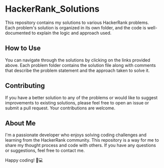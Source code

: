 # HackerRank_Solutions

This repository contains my solutions to various HackerRank problems. Each problem's solution is organized in its own folder, and the code is well-documented to explain the logic and approach used.

## How to Use

You can navigate through the solutions by clicking on the links provided above. Each problem folder contains the solution file along with comments that describe the problem statement and the approach taken to solve it.

## Contributing

If you have a better solution to any of the problems or would like to suggest improvements to existing solutions, please feel free to open an issue or submit a pull request. Your contributions are welcome.

## About Me

I'm a passionate developer who enjoys solving coding challenges and learning from the HackerRank community. This repository is a way for me to share my thought process and code with others. If you have any questions or suggestions, feel free to contact me.

Happy coding! 🧠💻
